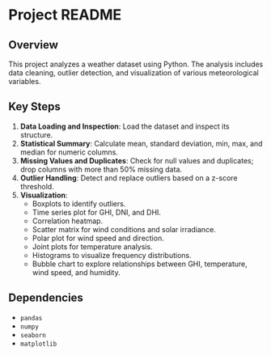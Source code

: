 # Project README

## Overview
This project analyzes a weather dataset using Python. The analysis includes data cleaning, outlier detection, and visualization of various meteorological variables.

## Key Steps
1. **Data Loading and Inspection**: Load the dataset and inspect its structure.
2. **Statistical Summary**: Calculate mean, standard deviation, min, max, and median for numeric columns.
3. **Missing Values and Duplicates**: Check for null values and duplicates; drop columns with more than 50% missing data.
4. **Outlier Handling**: Detect and replace outliers based on a z-score threshold.
5. **Visualization**:
   - Boxplots to identify outliers.
   - Time series plot for GHI, DNI, and DHI.
   - Correlation heatmap.
   - Scatter matrix for wind conditions and solar irradiance.
   - Polar plot for wind speed and direction.
   - Joint plots for temperature analysis.
   - Histograms to visualize frequency distributions.
   - Bubble chart to explore relationships between GHI, temperature, wind speed, and humidity.

## Dependencies
- `pandas`
- `numpy`
- `seaborn`
- `matplotlib`

